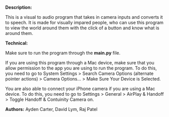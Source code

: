 **Description:**

This is a visual to audio program that takes in camera inputs and converts it to speech. It is made for visually impared people, who can use this program to view the world around them with the click of a button and know what is around them.

**Technical:**

Make sure to run the program through the **main.py** file.

If you are using this program through a Mac device, make sure that you allow permission to the app you are using to run the program. 
To do this, you need to go to System Settings > Search Camera Options (alternate pointer actions) > Camera Options... > Make Sure Your Device is Selected.

You are also able to connect your iPhone camera if you are using a Mac device. 
To do this, you need to go to Settings > General > AirPlay & Handoff > Toggle Handoff & Contuinity Camera on.

**Authors:**
Ayden Carter, David Lym, Raj Patel
